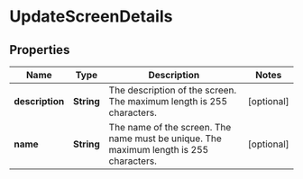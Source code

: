 # UpdateScreenDetails

## Properties
Name | Type | Description | Notes
------------ | ------------- | ------------- | -------------
**description** | **String** | The description of the screen. The maximum length is 255 characters. |  [optional]
**name** | **String** | The name of the screen. The name must be unique. The maximum length is 255 characters. |  [optional]
